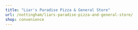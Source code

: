 ```yaml
---
title: "Liar's Paradise Pizza & General Store"
url: /nottingham/liars-paradise-pizza-and-general-store/
shop: convenience
---
```

